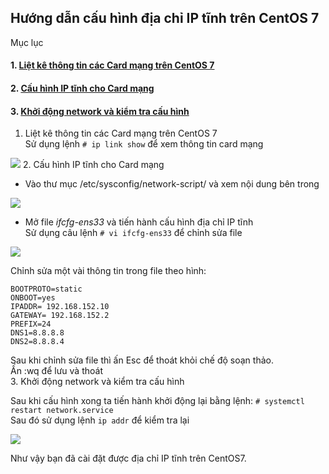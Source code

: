 


## Hướng dẫn cấu hình địa chỉ IP tĩnh trên CentOS 7
Mục lục
#### 1. [Liệt kê thông tin các Card mạng trên CentOS 7](#1)
#### 2. [Cấu hình IP tĩnh cho Card mạng](#2)
#### 3. [Khởi động network và kiểm tra cấu hình](#3)

<a name="1"></a>

1. Liệt kê thông tin các Card mạng trên CentOS 7  
Sử dụng lệnh `# ip link show` để xem thông tin card mạng

<img src="https://i.imgur.com/fcye2T2.png">
<a name="2"></a>
2. Cấu hình IP tĩnh cho Card mạng  

- Vào thư mục /etc/sysconfig/network-script/ và xem nội dung bên trong

<img src="https://i.imgur.com/2U1V4FN.png">

- Mở file *ifcfg-ens33* và tiến hành cấu hình địa chỉ IP tĩnh  
Sử dụng câu lệnh `# vi ifcfg-ens33` để chỉnh sửa file  

<img src="https://i.imgur.com/aZwjUeu.png">


Chỉnh sửa một vài thông tin trong file theo hình:  
```SH
BOOTPROTO=static  
ONBOOT=yes  
IPADDR= 192.168.152.10  
GATEWAY= 192.168.152.2  
PREFIX=24  
DNS1=8.8.8.8  
DNS2=8.8.8.4  
```
Sau khi chỉnh sửa file thì ấn Esc để thoát khỏi chế độ soạn thảo.  
Ấn :wq để lưu và thoát  
<a name ="3"></a>
3. Khởi động network và kiểm tra cấu hình  

Sau khi cấu hình xong ta tiến hành khởi động lại bằng lệnh:
`# systemctl restart network.service`  
Sau đó sử dụng lệnh `ip addr` để kiểm tra lại  

<img src="https://i.imgur.com/RHpAdc5.png">  

Như vậy bạn đã cài đặt được địa chỉ IP tĩnh trên CentOS7.